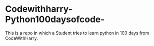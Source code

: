 # Codewithharry-Python100daysofcode-
This is a repo in which a Student tries to learn python in 100 days from CodeWithHarry.
